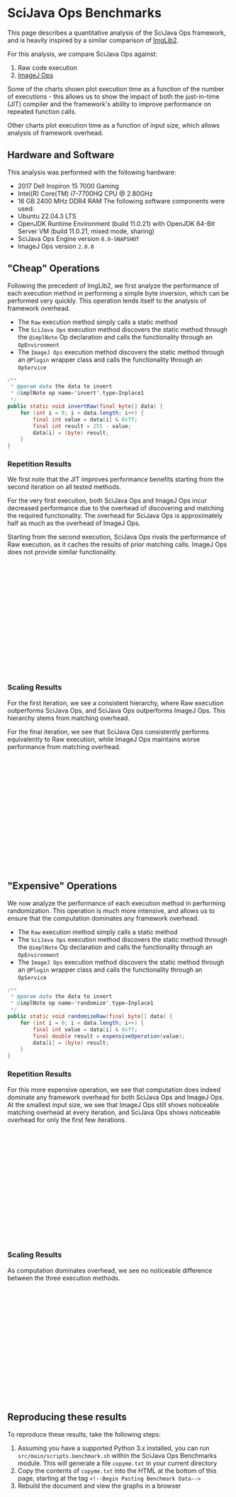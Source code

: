 # SciJava Ops Benchmarks

This page describes a quantitative analysis of the SciJava Ops framework, and is heavily inspired by a similar comparison of [ImgLib2](https://imagej.net/libs/imglib2/benchmarks).

For this analysis, we compare SciJava Ops against:
1) Raw code execution
2) [ImageJ Ops](https://imagej.net/libs/imagej-ops/index)

Some of the charts shown plot execution time as a function of the number of executions - this allows us to show the impact of both the just-in-time (JIT) compiler and the framework's ability to improve performance on repeated function calls.

Other charts plot execution time as a function of input size, which allows analysis of framework overhead.

## Hardware and Software

This analysis was performed with the following hardware:
* 2017 Dell Inspiron 15 7000 Gaming
* Intel(R) Core(TM) i7-7700HQ CPU @ 2.80GHz
* 16 GB 2400 MHz DDR4 RAM
The following software components were used:
* Ubuntu 22.04.3 LTS
* OpenJDK Runtime Environment (build 11.0.21) with OpenJDK 64-Bit Server VM (build 11.0.21, mixed mode, sharing)
* SciJava Ops Engine version `0.0-SNAPSHOT`
* ImageJ Ops version `2.0.0`

## "Cheap" Operations

Following the precedent of ImgLib2, we first analyze the performance of each execution method in performing a simple byte inversion, which can be performed very quickly. This operation lends itself to the analysis of framework overhead.
* The `Raw` execution method simply calls a static method
* The `SciJava Ops` execution method discovers the static method through the `@implNote` Op declaration and calls the functionality through an `OpEnvironment`
* The `ImageJ Ops` execution method discovers the static method through an `@Plugin` wrapper class and calls the functionality through an `OpService`

```java
/**
 * @param data the data to invert
 * @implNote op name="invert",type=Inplace1
 */
public static void invertRaw(final byte[] data) {
    for (int i = 0; i < data.length; i++) {
        final int value = data[i] & 0xff;
        final int result = 255 - value;
        data[i] = (byte) result;
    }
}
```

### Repetition Results

We first note that the JIT improves performance benefits starting from the second iteration on all tested methods.

For the very first execution, both SciJava Ops and ImageJ Ops incur decreased performance due to the overhead of discovering and matching the required functionality. The overhead for SciJava Ops is approximately half as much as the overhead of ImageJ Ops.

Starting from the second execution, SciJava Ops rivals the performance of Raw execution, as it caches the results of prior matching calls. ImageJ Ops does not provide similar functionality.

<div>
<div class="dygraph" id="cheapIterationVsTime1" style="width: 50%; float:left"></div>
<div class="dygraph" id="cheapIterationVsTime25" style="width: 50%"></div>
</div>

### Scaling Results

For the first iteration, we see a consistent hierarchy, where Raw execution outperforms SciJava Ops, and SciJava Ops outperforms ImageJ Ops. This hierarchy stems from matching overhead.

For the final iteration, we see that SciJava Ops consistently performs equivalently to Raw execution, while ImageJ Ops maintains worse performance from matching overhead.

<div>
<div class="dygraph" id="cheapResolutionVsTime1" style="width: 50%; float:left"></div>
<div class="dygraph" id="cheapResolutionVsTime10" style="width: 50%"></div>
</div>

## "Expensive" Operations

We now analyze the performance of each execution method in performing randomization. This operation is much more intensive, and allows us to ensure that the computation dominates any framework overhead.
* The `Raw` execution method simply calls a static method
* The `SciJava Ops` execution method discovers the static method through the `@implNote` Op declaration and calls the functionality through an `OpEnvironment`
* The `ImageJ Ops` execution method discovers the static method through an `@Plugin` wrapper class and calls the functionality through an `OpService`

```java
/**
 * @param data the data to invert
 * @implNote op name="randomize",type=Inplace1
 */
public static void randomizeRaw(final byte[] data) {
    for (int i = 0; i < data.length; i++) {
        final int value = data[i] & 0xff;
        final double result = expensiveOperation(value);
        data[i] = (byte) result;
    }
}
```

### Repetition Results

For this more expensive operation, we see that computation does indeed dominate any framework overhead for both SciJava Ops and ImageJ Ops. At the smallest input size, we see that ImageJ Ops still shows noticeable matching overhead at every iteration, and SciJava Ops shows noticeable overhead for only the first few iterations.

<div>
<div class="dygraph" id="expensiveIterationVsTime1" style="width: 50%; float:left"></div>
<div class="dygraph" id="expensiveIterationVsTime25" style="width: 50%"></div>
</div>

### Scaling Results

As computation dominates overhead, we see no noticeable difference between the three execution methods.

<div>
<div class="dygraph" id="expensiveResolutionVsTime1" style="width: 50%; float:left"></div>
<div class="dygraph" id="expensiveResolutionVsTime10" style="width: 50%"></div>
</div>

## Reproducing these results

To reproduce these results, take the following steps:
1) Assuming you have a supported Python 3.x installed, you can run `src/main/scripts.benchmark.sh` within the SciJava Ops Benchmarks module. This will generate a file `copyme.txt` in your current directory
2) Copy the contents of `copyme.txt` into the HTML at the bottom of this page, starting at the tag `<!--Begin Pasting Benchmark Data-->`
3) Rebuild the document and view the graphs in a browser

<!-- Populate graphs -->

<script type="text/javascript" src="https://cdn.jsdelivr.net/npm/dygraphs@2.1.0/dist/dygraph.min.js"></script>
<link rel="stylesheet" href="https://cdn.jsdelivr.net/npm/dygraphs@2.1.0/dist/dygraph.min.css" />
<style type="text/css">
  .dygraph {
    display: inline-block;
    max-width: 100%;
    width: 435px;
    height: 250px;
  }
  .dygraph-legend {
    background-color: rgba(200, 200, 255, 0.75) !important;
    padding: 4px;
    border: 1px solid #000;
    border-radius: 10px;
    box-shadow: 4px 4px 4px #888;
    pointer-events: none;
    width: 12em;
  }
  .dygraph-legend > span.highlight { background-color: rgba(255, 255, 200, 0.75) !important; }
  .dygraph-legend > span.highlight { display: inline; }
</style>


<script type="text/javascript">
  function plot(id, title, xlabel, data) {
    new Dygraph(document.getElementById(id), data, {
      title: title,
      titleHeight: 24,
      xlabel: xlabel,
      ylabel: "Time",
      includeZero: true,
      labelsSeparateLines: true,
      drawPoints: true,
      pointSize: 3,
      highlightCircleSize: 2,
      strokeWidth: 1,
      strokeBorderWidth: 1,
      highlightSeriesOpts: {
        strokeWidth: 3,
        strokeBorderWidth: 1,
        highlightCircleSize: 5
      }
    });
  }

<!--Begin Pasting Benchmark Data-->
plot("cheapIterationVsTime1", "Iteration x Time (ms) at 1 Mpx", "Iteration",
	"Iteration,ImageJ Ops,Raw,SciJava Ops\n" +
	"0,119,11,79\n" +
	"1,15,1,0\n" +
	"2,11,0,0\n" +
	"3,10,1,0\n" +
	"4,10,0,1\n" +
	"5,13,1,0\n" +
	"6,10,0,2\n" +
	"7,7,0,1\n" +
	"8,7,0,0\n" +
	"9,7,0,0");

plot("cheapIterationVsTime25", "Iteration x Time (ms) at 25 Mpx", "Iteration",
	"Iteration,ImageJ Ops,Raw,SciJava Ops\n" +
	"0,129,76,84\n" +
	"1,21,4,4\n" +
	"2,22,4,4\n" +
	"3,25,7,6\n" +
	"4,12,9,4\n" +
	"5,10,4,4\n" +
	"6,14,4,3\n" +
	"7,12,4,6\n" +
	"8,20,5,6\n" +
	"9,13,5,6");

plot("cheapResolutionVsTime1", "Resolution x Time (ms) at iteration #1", "Mpx",
	"Mpx,ImageJ Ops,Raw,SciJava Ops\n" +
	"0,119,11,79\n" +
	"1,118,20,67\n" +
	"2,122,34,100\n" +
	"3,122,14,67\n" +
	"4,118,60,58\n" +
	"5,118,26,85\n" +
	"6,116,100,59\n" +
	"7,113,23,66\n" +
	"8,129,76,84");

plot("cheapResolutionVsTime10", "Resolution x Time (ms) at iteration #10", "Mpx",
	"Mpx,ImageJ Ops,Raw,SciJava Ops\n" +
	"0,7,0,0\n" +
	"1,7,1,1\n" +
	"2,11,1,2\n" +
	"3,8,3,3\n" +
	"4,11,3,2\n" +
	"5,10,3,3\n" +
	"6,8,3,4\n" +
	"7,11,5,7\n" +
	"8,13,5,6");

plot("expensiveIterationVsTime1", "Iteration x Time (ms) at 1 Mpx", "Iteration",
	"Iteration,ImageJ Ops,Raw,SciJava Ops\n" +
	"0,61,60,50\n" +
	"1,40,41,33\n" +
	"2,39,33,34\n" +
	"3,37,33,32\n" +
	"4,34,30,29\n" +
	"5,33,29,27\n" +
	"6,30,26,26\n" +
	"7,29,25,23\n" +
	"8,27,23,23\n" +
	"9,27,23,22");

plot("expensiveIterationVsTime25", "Iteration x Time (ms) at 25 Mpx", "Iteration",
	"Iteration,ImageJ Ops,Raw,SciJava Ops\n" +
	"0,798,837,783\n" +
	"1,790,784,781\n" +
	"2,785,780,774\n" +
	"3,761,756,757\n" +
	"4,731,730,731\n" +
	"5,699,694,693\n" +
	"6,649,645,640\n" +
	"7,599,590,594\n" +
	"8,570,566,566\n" +
	"9,557,551,550");

plot("expensiveResolutionVsTime1", "Resolution x Time (ms) at iteration #1", "Mpx",
	"Mpx,ImageJ Ops,Raw,SciJava Ops\n" +
	"0,61,60,50\n" +
	"1,139,205,124\n" +
	"2,235,304,221\n" +
	"3,331,368,307\n" +
	"4,424,466,407\n" +
	"5,513,557,488\n" +
	"6,596,601,592\n" +
	"7,700,743,674\n" +
	"8,798,837,783");

plot("expensiveResolutionVsTime10", "Resolution x Time (ms) at iteration #10", "Mpx",
	"Mpx,ImageJ Ops,Raw,SciJava Ops\n" +
	"0,27,23,22\n" +
	"1,92,87,87\n" +
	"2,160,156,154\n" +
	"3,222,217,218\n" +
	"4,293,287,286\n" +
	"5,358,352,346\n" +
	"6,424,420,416\n" +
	"7,480,478,478\n" +
	"8,557,551,550");
<!--End Pasting Benchmark Data-->
</script>
